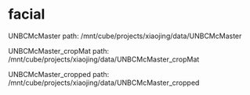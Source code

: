 # facial

UNBCMcMaster path: /mnt/cube/projects/xiaojing/data/UNBCMcMaster

UNBCMcMaster_cropMat path: /mnt/cube/projects/xiaojing/data/UNBCMcMaster_cropMat

UNBCMcMaster_cropped path: /mnt/cube/projects/xiaojing/data/UNBCMcMaster_cropped